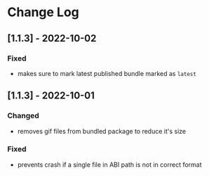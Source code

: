 # Change Log

## [1.1.3] - 2022-10-02

### Fixed

+ makes sure to mark latest published bundle marked as `latest`


## [1.1.3] - 2022-10-01

### Changed

+ removes gif files from bundled package to reduce it's size

### Fixed

+ prevents crash if a single file in ABI path is not in correct format
